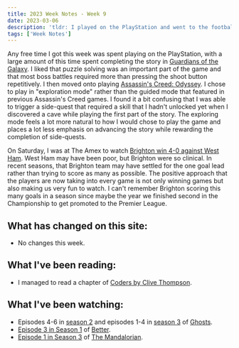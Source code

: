 ```yaml
---
title: 2023 Week Notes - Week 9
date: 2023-03-06
description: 'tldr: I played on the PlayStation and went to the football.'
tags: ['Week Notes']
---
```


Any free time I got this week was spent playing on the PlayStation, with a large amount of this time spent completing the story in [Guardians of the Galaxy](https://www.playstation.com/en-gb/games/marvels-guardians-of-the-galaxy/). I liked that puzzle solving was an important part of the game and that most boss battles required more than pressing the shoot button repetitively. I then moved onto playing [Assassin's Creed: Odyssey](https://www.ubisoft.com/en-gb/game/assassins-creed/odyssey). I chose to play in "exploration mode" rather than the guided mode that featured in previous Assassin's Creed games. I found it a bit confusing that I was able to trigger a side-quest that required a skill that I hadn't unlocked yet when I discovered a cave while playing the first part of the story. The exploring mode feels a lot more natural to how I would chose to play the game and places a lot less emphasis on advancing the story while rewarding the completion of side-quests.

On Saturday, I was at The Amex to watch [Brighton win 4-0 against West Ham](https://www.brightonandhovealbion.com/news/3094104/irresistible-albion-hand-out-another-hammers-blow). West Ham may have been poor, but Brighton were so clinical. In recent seasons, that Brighton team may have settled for the one goal lead rather than trying to score as many as possible. The positive approach that the players are now taking into every game is not only winning games but also making us very fun to watch. I can't remember Brighton scoring this many goals in a season since maybe the year we finished second in the Championship to get promoted to the Premier League.

## What has changed on this site:

- No changes this week.

## What I've been reading:

- I managed to read a chapter of [Coders by Clive Thompson](/reading/#currentlyReading).

## What I've been watching:

- Episodes 4-6 in [season 2](https://www.themoviedb.org/tv/17174-ghosts/season/2) and episodes 1-4 in [season 3](https://www.themoviedb.org/tv/17174-ghosts/season/3) of [Ghosts](https://www.themoviedb.org/tv/17174-ghosts).
- [Episode 3 in Season 1](https://www.themoviedb.org/tv/209183-better/season/1/episode/3) of [Better](https://www.themoviedb.org/tv/209183-better).
- [Episode 1 in Season 3](https://www.themoviedb.org/tv/82856-the-mandalorian/season/3/episode/1) of [The Mandalorian](https://www.themoviedb.org/tv/82856-the-mandalorian).
